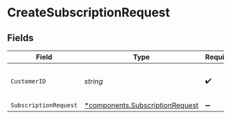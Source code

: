 # CreateSubscriptionRequest


## Fields

| Field                                                                             | Type                                                                              | Required                                                                          | Description                                                                       | Example                                                                           |
| --------------------------------------------------------------------------------- | --------------------------------------------------------------------------------- | --------------------------------------------------------------------------------- | --------------------------------------------------------------------------------- | --------------------------------------------------------------------------------- |
| `CustomerID`                                                                      | *string*                                                                          | :heavy_check_mark:                                                                | Provide the ID of the related customer.                                           | cst_5B8cwPMGnU                                                                    |
| `SubscriptionRequest`                                                             | [*components.SubscriptionRequest](../../models/components/subscriptionrequest.md) | :heavy_minus_sign:                                                                | N/A                                                                               |                                                                                   |